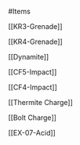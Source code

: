 #Items 

[[KR3-Grenade]]

[[KR4-Grenade]]

[[Dynamite]]

[[CF5-Impact]]

[[CF4-Impact]]

[[Thermite Charge]]

[[Bolt Charge]]

[[EX-07-Acid]]